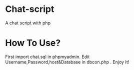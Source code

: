 Chat-script
===========

A chat script with php

How To Use?
===========

First import chat.sql in phpmyadmin.
Edit Username,Password,host&Database in dbcon.php .
Enjoy It!
